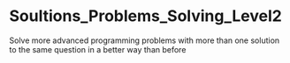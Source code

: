 # Soultions_Problems_Solving_Level2
Solve more advanced programming problems with more than one solution to the same question in a better way than before
